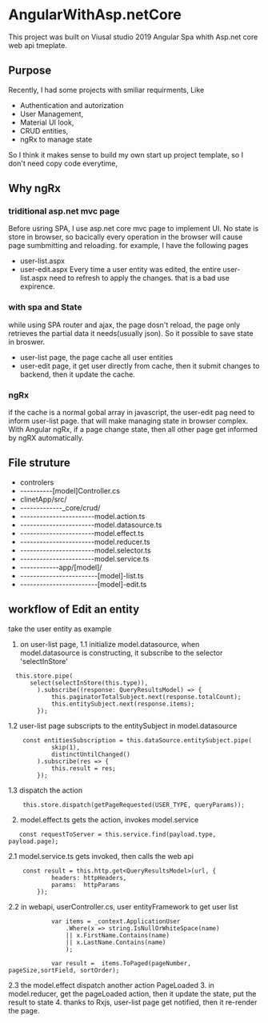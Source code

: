 # AngularWithAsp.netCore
This project was built on Viusal studio 2019 Angular Spa whith Asp.net core web api tmeplate.

## Purpose 
Recently, I had some projects with smiliar requirments,  Like 
- Authentication and autorization
- User Management, 
- Material UI look,
- CRUD entities,
- ngRx to manage state

So I think it makes sense to build my own start up project template, so I don't need copy code everytime, 

## Why ngRx
### triditional asp.net mvc page
Before usring SPA, I use asp.net core mvc page to implement UI. No state is store in browser, so bacically every operation in the browser will cause page sumbmitting and reloading.
for example, I have the following pages
- user-list.aspx
- user-edit.aspx
Every time a user entity was edited, the entire user-list.aspx need to refresh to apply the changes. that is a bad use expirence.

### with spa and State
while using SPA router and ajax, the page dosn't reload, the page only retrieves the partial data it needs(usually json). So it possible to save state in broswer.
- user-list page, the page cache all user entities
- user-edit page, it get user directly from cache, then it submit changes to backend, then it update the cache.

### ngRx
if the cache is a normal gobal array in javascript, the user-edit pag need to inform user-list page. that will make managing state in browser complex. With Angular ngRx, if a page change state, then all other page get informed by ngRX automatically.
## File struture 

- controlers
- ----------[model]Controller.cs
- clinetApp/src/
- -------------_core/crud/
- -----------------------model.action.ts
- -----------------------model.datasource.ts
- -----------------------model.effect.ts
- -----------------------model.reducer.ts
- -----------------------model.selector.ts
- -----------------------model.service.ts
- ------------app/[model]/
- ------------------------[model]-list.ts
- ------------------------[model]-edit.ts
## workflow of Edit an entity
take the user entity as example
1. on user-list page, 
1.1 initialize model.datasource, when model.datasource is constructing, it subscribe to the selector 'selectInStore'
```
  this.store.pipe(
      select(selectInStore(this.type)),
		).subscribe((response: QueryResultsModel) => {
			this.paginatorTotalSubject.next(response.totalCount);
			this.entitySubject.next(response.items);
		});
```
1.2 user-list page subscripts to the entitySubject in model.datasource
```
	const entitiesSubscription = this.dataSource.entitySubject.pipe(
			skip(1),
			distinctUntilChanged()
		).subscribe(res => {
			this.result = res;
		});
```
1.3 dispatch the action 
```
    this.store.dispatch(getPageRequested(USER_TYPE, queryParams));
```

2. model.effect.ts gets the action, invokes model.service
```
   const requestToServer = this.service.find(payload.type, payload.page);
```
2.1 model.service.ts gets invoked, then calls the web api
```
	const result = this.http.get<QueryResultsModel>(url, {
			headers: httpHeaders,
			params:  httpParams
		});
```
2.2 in webapi, userController.cs, user entityFramework to get user list
```
            var items = _context.ApplicationUser 
                .Where(x => string.IsNullOrWhiteSpace(name) 
                || x.FirstName.Contains(name)
                || x.LastName.Contains(name)
                );

            var result =  items.ToPaged(pageNumber, pageSize,sortField, sortOrder);
```
2.3 the model.effect dispatch another action PageLoaded
3. in model.reducer, get the pageLoaded action, then it update the state, put the result to state
4. thanks to Rxjs, user-list page get notified, then it re-render the page.

